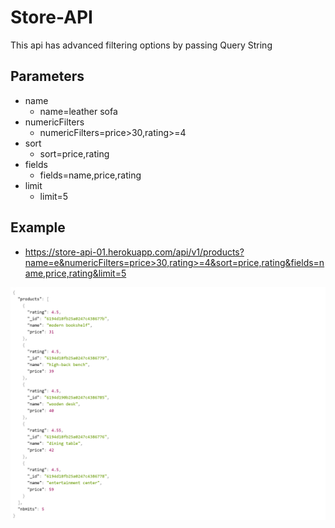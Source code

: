 # Store-API
This api has advanced filtering options by passing Query String

## Parameters
- name 
  - name=leather sofa
- numericFilters
  - numericFilters=price>30,rating>=4
- sort
  - sort=price,rating
- fields
  - fields=name,price,rating
- limit
  - limit=5
 
 ## Example
 - https://store-api-01.herokuapp.com/api/v1/products?name=e&numericFilters=price>30,rating>=4&sort=price,rating&fields=name,price,rating&limit=5
 
 ![result](./assets/img/result.png)
  
 
